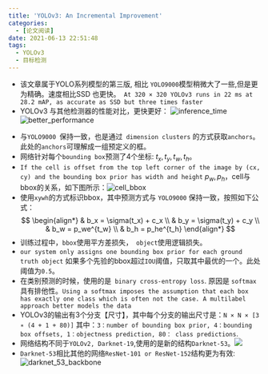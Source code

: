 ```yaml
---
title: 'YOLOv3: An Incremental Improvement'
categories:
  - [论文阅读]
date: 2021-06-13 22:51:48
tags:
  - YOLOv3
  - 目标检测
---
```



<!-- <div align='center' ><font size='5'>Abstract</font></div> -->

* 该文章属于YOLO系列模型的第三版, 相比 `YOLO9000`模型稍微大了一些,但是更为精确。速度相比SSD 也更快。``` At 320 × 320 YOLOv3 runs in 22 ms at 28.2 mAP, as accurate as SSD but three times faster```
* YOLOv3 与其他检测器的性能对比，更快更好：
![inference_time](./inference_time.png)
![better_performance](./better_performance.png)
<!-- <div align='center' ><font size='5'>Bounding Box Prediction</font></div> -->
* 与`YOLO9000 `保持一致，也是通过` dimension clusters` 的方式获取`anchors`。此处的`anchors`可理解成一组预定义的框。
* 网络针对每个`bounding box`预测了4个坐标: $t_x,t_y,t_w,t_h$。
* `If the cell is offset from the top left corner of the image by (cx, cy) and the bounding box prior has width and height` $p_w, p_h$，cell与bbox的关系，如下图所示：![cell_bbox](./cell_bbox.png)
* 使用`xywh`的方式标识bbox，其中预测方式与 `YOLO9000` 保持一致，按照如下公式：
$$
    \begin{align*}
    & b_x = \sigma(t_x) + c_x \\
    & b_y = \sigma(t_y) + c_y \\ 
    & b_w = p_we^{t_w} \\
    & b_h = p_he^{t_h}
    \end{align*}
$$
* 训练过程中，`bbox`使用平方差损失，` object`使用逻辑损失。
*  `our system only assigns one bounding box prior for each ground truth object` 如果多个先验的bbox超过`IOU`阈值，只取其中最优的一个。此处阈值为`0.5`。
* 在类别预测的时候，使用的是` binary cross-entropy loss`. 原因是 `softmax`具有排他性。`Using a softmax imposes the assumption that each box has exactly one class which is often not the case. A multilabel approach better models the data`
* YOLOv3的输出有3个分支【尺寸】，其中每个分支的输出尺寸是：`N × N × [3 ∗ (4 + 1 + 80)]` 其中：`3：number of bounding box prior, 4：bounding box offsets, 1：objectness prediction, 80： class predictions`.
* 网络结构不同于`YOLOv2, Darknet-19`,使用的是新的结构`Darknet-53`。![](./network_framework.png)
* `Darknet-53`相比其他的网络`ResNet-101 or ResNet-152`结构更为有效:
![darknet_53_backbone](./darknet_53_backbone.png)

<!-- AP50，AP60，AP70……等等指的是取detector的IoU阈值大于0.5，大于0.6，大于0.7…
https://blog.csdn.net/weixin_38145317/article/details/106405245
 -->


<!-- <div align='center' ><font size='5'>Class Prediction</font></div> -->

